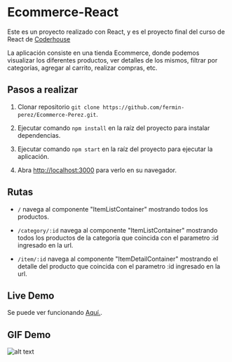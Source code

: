 # Ecommerce-React

Este es un proyecto realizado con React, y es el proyecto final del curso de React de [Coderhouse](https://coderhouse.com)

La aplicación consiste en una tienda Ecommerce, donde podemos visualizar los diferentes productos, ver detalles de los mismos, filtrar por categorías, agregar al carrito, realizar compras, etc.

## Pasos a realizar

1. Clonar repositorio `git clone https://github.com/fermin-perez/Ecommerce-Perez.git`.

2. Ejecutar comando `npm install` en la raíz del proyecto para instalar dependencias.

3. Ejecutar comando `npm start` en la raíz del proyecto para ejecutar la aplicación.

4. Abra [http://localhost:3000](http://localhost:3000) para verlo en su navegador.

## Rutas

- `/` navega al componente "ItemListContainer" mostrando todos los productos.

- `/category/:id` navega al componente "ItemListContainer" mostrando todos los productos de la categoría que coincida con el parametro :id ingresado en la url.

- `/item/:id` navega al componente "ItemDetailContainer" mostrando el detalle del producto que coincida con el parametro :id ingresado en la url.

## Live Demo

Se puede ver funcionando [Aquí.](https://fermin-perez.github.io/Ecommerce-Perez/).

## GIF Demo

![alt text](https://drive.google.com/file/d/1nxuPEGBahZMpAllsCTY-3JcW6Y7nmrcI/view?usp=sharing)
